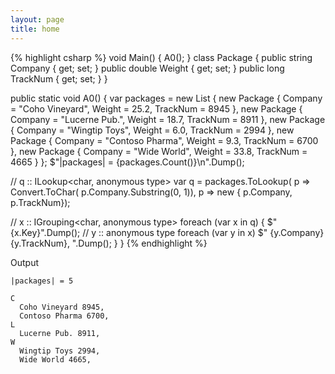 ```yaml
---
layout: page
title: home
---
```


{% highlight csharp %}
void Main() { A0(); }
class Package {
  public string Company { get; set; }
  public double Weight { get; set; }
  public long TrackNum { get; set; }
}

public static void A0() {
  var packages = new List<Package> {
    new Package { Company = "Coho Vineyard",
      Weight = 25.2, TrackNum = 8945 },
    new Package { Company = "Lucerne Pub.",
      Weight = 18.7, TrackNum = 8911 },
    new Package { Company = "Wingtip Toys",
      Weight = 6.0, TrackNum = 2994 },
    new Package { Company = "Contoso Pharma",
      Weight = 9.3, TrackNum = 6700 },
    new Package { Company = "Wide World",
      Weight = 33.8, TrackNum = 4665 } };
  $"|packages| = {packages.Count()}\n".Dump();

  // q :: ILookup<char, anonymous type>
  var q =
    packages.ToLookup(
      p => Convert.ToChar(
             p.Company.Substring(0, 1)),
      p => new { p.Company, p.TrackNum});

  // x :: IGrouping<char, anonymous type>
  foreach (var x in q) {
    $"{x.Key}".Dump();
    // y :: anonymous type
    foreach (var y in x)
      $"  {y.Company} {y.TrackNum}, ".Dump();
  }
}
{% endhighlight %}

Output

```
|packages| = 5

C
  Coho Vineyard 8945,
  Contoso Pharma 6700,
L
  Lucerne Pub. 8911,
W
  Wingtip Toys 2994,
  Wide World 4665,
```
